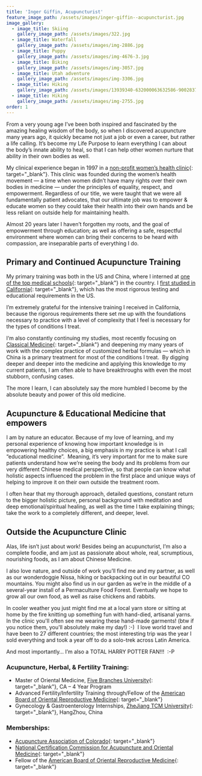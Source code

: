 ```yaml
---
title: 'Inger Giffin, Acupuncturist'
feature_image_path: /assets/images/inger-giffin--acupuncturist.jpg
image_gallery:
  - image_title: Skiing
    gallery_image_path: /assets/images/322.jpg
  - image_title: Waterfall
    gallery_image_path: /assets/images/img-2886.jpg
  - image_title: Puppy
    gallery_image_path: /assets/images/img-4676-3.jpg
  - image_title: Biking
    gallery_image_path: /assets/images/img-3057.jpg
  - image_title: Utah adventure
    gallery_image_path: /assets/images/img-3306.jpg
  - image_title: Hiking
    gallery_image_path: /assets/images/13939340-632000063632586-9002837884159361000-n-2.jpg
  - image_title: Hiking
    gallery_image_path: /assets/images/img-2755.jpg
order: 1
---
```


From a very young age I’ve been both inspired and fascinated by the amazing healing wisdom of the body, so when I discovered acupuncture many years ago, it quickly became not just a job or even a career, but rather a life calling. It’s become my Life Purpose to learn everything I can about the body’s innate ability to heal, so that I can help other women nurture that ability in their own bodies as well.

My clinical experience began in 1997 in a [non-profit women’s health clinic](https://www.schealthcenters.org/services/santa-cruz-womens-health-center/){: target="_blank"}. This clinic was founded during the women’s health movement — a time when women didn’t have many rights over their own bodies in medicine — under the principles of equality, respect, and empowerment. Regardless of our title, we were taught that we were all fundamentally patient advocates, that our ultimate job was to empower & educate women so they could take their health into their own hands and be less reliant on outside help for maintaining health.

Almost 20 years later I haven’t forgotten my roots, and the goal of empowerment through education; as well as offering a safe, respectful environment where women can bring their concerns to be heard with compassion, are inseparable parts of everything I do.

## Primary and Continued Acupuncture Training

My primary training was both in the US and China, where I interned at [one of the top medical schools](http://www.cmm.zju.edu.cn/index.php?a=content&amp;catid=90&amp;web=english){: target="_blank"} in the country. I [first studied in California](https://www.fivebranches.edu/five-branches-university/past-and-present/77){: target="_blank"}, which has the most rigorous testing and educational requirements in the US. 

I’m extremely grateful for the intensive training I received in California, because the rigorous requirements there set me up with the foundations necessary to practice with a level of complexity that I feel is necessary for the types of conditions I treat.

I‘m also constantly continuing my studies, most recently focusing on [Classical Medicine](http://www.wisdomwaysacupuncture.com/2018/01/01/classical-chinese-medicine-what-it-is-why-it-matters-and-why-im-moving-towards-it-in-my-practice/){: target="_blank"} and deepening my many years of work with the complex practice of customized herbal formulas — which in China is a primary treatment for most of the conditions I treat.  By digging deeper and deeper into the medicine and applying this knowledge to my current patients, I am often able to have breakthroughs with even the most stubborn, confusing cases. 

The more I learn, I can absolutely say the more humbled I become by the absolute beauty and power of this old medicine. 

## Acupuncture & Educational Medicine that empowers

I am by nature an educator. Because of my love of learning, and my personal experience of knowing how important knowledge is in empowering healthy choices, a big emphasis in my practice is what I call “educational medicine”.  Meaning, it’s very important for me to make sure patients understand how we’re seeing the body and its problems from our very different Chinese medical perspective, so that people can know what holistic aspects influenced the problem in the first place and unique ways of helping to improve it on their own outside the treatment room.

I often hear that my thorough approach, detailed questions, constant return to the bigger holistic picture, personal background with meditation and deep emotional/spiritual healing, as well as the time I take explaining things; take the work to a completely different, and deeper, level.

## Outside the Acupuncture Clinic

Alas, life isn’t just about work! Besides being an acupuncturist, I’m also a complete foodie, and am just as passionate about whole, real, scrumptious, nourishing foods, as I am about Chinese Medicine.

I also love nature, and outside of work you’ll find me and my partner, as well as our wonderdoggie Nissa, hiking or backpacking out in our beautiful CO mountains. You might also find us in our garden as we’re in the middle of a several-year install of a Permaculture Food Forest. Eventually we hope to grow all our own food, as well as raise chickens and rabbits.

In cooler weather you just might find me at a local yarn store or sitting at home by the fire knitting up something fun with hand-died, artisanal yarns. In the clinic you'll often see me wearing these hand-made garments! (btw if you notice them, you'll absolutely make my day!) :-)  I love world travel and have been to 27 different countries; the most interesting trip was the year I sold everything and took a year off to do a solo-trek across Latin America.

And most importantly… I’m also a TOTAL HARRY POTTER FAN!!!  :-P

### Acupuncture, Herbal, & Fertility Training:

* Master of Oriental Medicine, [Five Branches University](https://www.fivebranches.edu/){: target="_blank"}, CA – 4 Year Program
* Advanced Fertility/Infertility Training through/Fellow of the [American Board of Oriental Reproductive Medicine](https://aborm.org/about/){: target="_blank"}
* Gynecology & Gastroenterology Internships, [ZheJiang TCM University](http://www2.zcmu.edu.cn/english/type/11500000102.html){: target="_blank"}, HangZhou, China

### Memberships:

* [Acupuncture Association of Colorado](https://acucol.com/){: target="_blank"}
* [National Certification Commission for Acupuncture and Oriental Medicine](http://www.nccaom.org/){: target="_blank"}
* Fellow of the [American Board of Oriental Reproductive Medicine](https://aborm.org/){: target="_blank"}
